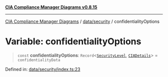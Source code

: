 [**CIA Compliance Manager Diagrams v0.8.15**](../../../README.md)

***

[CIA Compliance Manager Diagrams](../../../modules.md) / [data/security](../README.md) / confidentialityOptions

# Variable: confidentialityOptions

> `const` **confidentialityOptions**: `Record`\<[`SecurityLevel`](../../../types/cia/type-aliases/SecurityLevel.md), [`CIADetails`](../../../types/interfaces/CIADetails.md)\> = `confidentialityData`

Defined in: [data/security/index.ts:23](https://github.com/Hack23/cia-compliance-manager/blob/50a3bb1fa64948444e36c06fee075b5043350db0/src/data/security/index.ts#L23)
